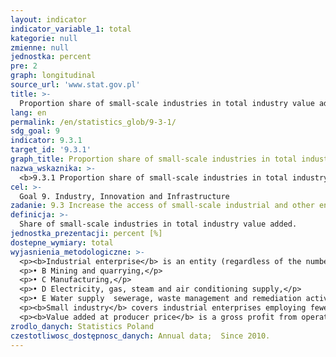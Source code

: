 ```yaml
---
layout: indicator
indicator_variable_1: total
kategorie: null
zmienne: null
jednostka: percent
pre: 2
graph: longitudinal
source_url: 'www.stat.gov.pl'
title: >-
  Proportion share of small-scale industries in total industry value added
lang: en
permalink: /en/statistics_glob/9-3-1/
sdg_goal: 9
indicator: 9.3.1
target_id: '9.3.1'
graph_title: Proportion share of small-scale industries in total industry value added
nazwa_wskaznika: >-
  <b>9.3.1 Proportion share of small-scale industries in total industry value added</b>
cel: >-
  Goal 9. Industry, Innovation and Infrastructure
zadanie: 9.3 Increase the access of small-scale industrial and other enterprises, in particular in developing countries, to financial services, including affordable credit, and their integration into value chains and markets
definicja: >-
  Share of small-scale industries in total industry value added.
jednostka_prezentacji: percent [%]
dostepne_wymiary: total
wyjasnienia_metodologiczne: >-
  <p><b>Industrial enterprise</b> is an entity (regardless of the number of persons employed in it) classified into the following NACE Rev. 2 sections:</p>
  <p>• B Mining and quarrying,</p>
  <p>• C Manufacturing,</p>
  <p>• D Electricity, gas, steam and air conditioning supply,</p>
  <p>• E Water supply  sewerage, waste management and remediation activities.</p>
  <p><b>Small industry</b> covers industrial enterprises employing fewer than 10 persons.</p>
  <p><b>Value added at producer price</b> is a gross profit from operating activity including operating subsidies and indirect taxes. Its calculation is based on the turnover plus capitalised production, plus other profits from operating activity, plus or minus change in stocks, minus purchase of goods and services, minus taxes on products that are related to the turnover, but are not deductible, minus duty and taxes related to production.</p>
zrodlo_danych: Statistics Poland
czestotliwosc_dostępnosc_danych: Annual data;  Since 2010.
---
```

